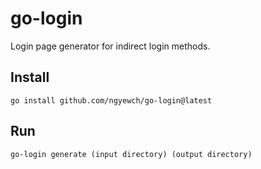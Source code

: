 # go-login

Login page generator for indirect login methods.

## Install

```
go install github.com/ngyewch/go-login@latest
```

## Run

```
go-login generate (input directory) (output directory)
```
